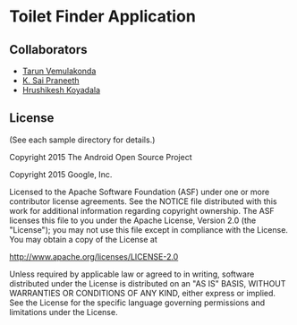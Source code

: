 Toilet Finder Application
===================================

Collaborators
-------

- [Tarun Vemulakonda](https://github.com/tarun29300)
- [K. Sai Praneeth](https://github.com/praneeth159)
- [Hrushikesh Koyadala](https://github.com/hrushikeshkoyadala)


License
-------
(See each sample directory for details.)

Copyright 2015 The Android Open Source Project

Copyright 2015 Google, Inc.

Licensed to the Apache Software Foundation (ASF) under one or more contributor
license agreements.  See the NOTICE file distributed with this work for
additional information regarding copyright ownership.  The ASF licenses this
file to you under the Apache License, Version 2.0 (the "License"); you may not
use this file except in compliance with the License.  You may obtain a copy of
the License at

  http://www.apache.org/licenses/LICENSE-2.0

Unless required by applicable law or agreed to in writing, software
distributed under the License is distributed on an "AS IS" BASIS, WITHOUT
WARRANTIES OR CONDITIONS OF ANY KIND, either express or implied.  See the
License for the specific language governing permissions and limitations under
the License.
